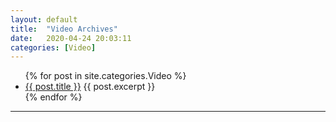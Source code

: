 ```yaml
---
layout: default
title:  "Video Archives"
date:   2020-04-24 20:03:11
categories: [Video]
---
```



<!--{% for post in site.categories.Video %}
 <li><span>{{ post.date | date_to_string }}</span> &nbsp; <a href="{{ post.url }}">{{ post.title }}</a></li>
{% endfor %}-->


<ul>
  {% for post in site.categories.Video %}
    <li><a href="{{ post.url }}">{{ post.title }}</a>
      {{ post.excerpt }}
    </li>
  {% endfor %}
</ul>

---